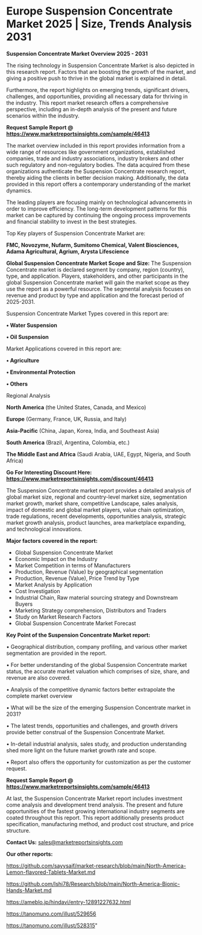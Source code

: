 # Europe Suspension Concentrate Market 2025 | Size, Trends Analysis 2031

<Strong> Suspension Concentrate Market Overview 2025 - 2031</strong>

The rising technology in Suspension Concentrate Market is also depicted in this research report. Factors that are boosting the growth of the market, and giving a positive push to thrive in the global market is explained in detail.

Furthermore, the report highlights on emerging trends, significant drivers, challenges, and opportunities, providing all necessary data for thriving in the industry. This report market research offers a comprehensive perspective, including an in-depth analysis of the present and future scenarios within the industry.

<strong>Request Sample Report @ <a href=https://www.marketreportsinsights.com/sample/46413>https://www.marketreportsinsights.com/sample/46413</a></strong>

The market overview included in this report provides information from a wide range of resources like government organizations, established companies, trade and industry associations, industry brokers and other such regulatory and non-regulatory bodies. The data acquired from these organizations authenticate the Suspension Concentrate research report, thereby aiding the clients in better decision making. Additionally, the data provided in this report offers a contemporary understanding of the market dynamics.

The leading players are focusing mainly on technological advancements in order to improve efficiency. The long-term development patterns for this market can be captured by continuing the ongoing process improvements and financial stability to invest in the best strategies.

Top Key players of Suspension Concentrate Market are:

<strong>FMC, Novozyme, Nufarm, Sumitomo Chemical, Valent Biosciences, Adama Agricultural, Agrium, Arysta Lifescience</strong>

<strong><b>Global Suspension Concentrate Market Scope and Size:</b></strong>
The Suspension Concentrate market is declared segment by company, region (country), type, and application. Players, stakeholders, and other participants in the global Suspension Concentrate market will gain the market scope as they use the report as a powerful resource. The segmental analysis focuses on revenue and product by type and application and the forecast period of 2025-2031.

Suspension Concentrate Market Types covered in this report are:

<strong>•  Water Suspension

•  Oil Suspension</strong>

Market Applications covered in this report are:

<strong>•  Agriculture

•  Environmental Protection

•  Others</strong> 

Regional Analysis

<strong>North America</strong> (the United States, Canada, and Mexico)

<strong>Europe</strong> (Germany, France, UK, Russia, and Italy)

<strong>Asia-Pacific</strong> (China, Japan, Korea, India, and Southeast Asia)

<strong>South America</strong> (Brazil, Argentina, Colombia, etc.)

<strong>The Middle East and Africa</strong> (Saudi Arabia, UAE, Egypt, Nigeria, and South Africa)

<strong>Go For Interesting Discount Here: <a href=https://www.marketreportsinsights.com/discount/46413>https://www.marketreportsinsights.com/discount/46413</a></strong>

The Suspension Concentrate market report provides a detailed analysis of global market size, regional and country-level market size, segmentation market growth, market share, competitive Landscape, sales analysis, impact of domestic and global market players, value chain optimization, trade regulations, recent developments, opportunities analysis, strategic market growth analysis, product launches, area marketplace expanding, and technological innovations.

<strong><b>Major factors covered in the report:</b></strong>
<ul>
  <li>Global Suspension Concentrate Market </li>
  <li>Economic Impact on the Industry</li>
  <li>Market Competition in terms of Manufacturers</li>
  <li>Production, Revenue (Value) by geographical segmentation</li>
  <li>Production, Revenue (Value), Price Trend by Type</li>
  <li>Market Analysis by Application</li>
  <li>Cost Investigation</li>
  <li>Industrial Chain, Raw material sourcing strategy and Downstream Buyers</li>
  <li>Marketing Strategy comprehension, Distributors and Traders</li>
  <li>Study on Market Research Factors</li>
  <li>Global Suspension Concentrate Market Forecast</li>
</ul>

<strong><b>Key Point of the Suspension Concentrate Market report:</b></strong>

• Geographical distribution, company profiling, and various other market segmentation are provided in the report.

• For better understanding of the global Suspension Concentrate market status, the accurate market valuation which comprises of size, share, and revenue are also covered.

• Analysis of the competitive dynamic factors better extrapolate the complete market overview

• What will be the size of the emerging Suspension Concentrate market in 2031?

• The latest trends, opportunities and challenges, and growth drivers provide better construal of the Suspension Concentrate Market.

• In-detail industrial analysis, sales study, and production understanding shed more light on the future market growth rate and scope.

• Report also offers the opportunity for customization as per the customer request.

<strong>Request Sample Report @ <a href=https://www.marketreportsinsights.com/sample/46413>https://www.marketreportsinsights.com/sample/46413</a></strong>

At last, the Suspension Concentrate Market report includes investment come analysis and development trend analysis. The present and future opportunities of the fastest growing international industry segments are coated throughout this report. This report additionally presents product specification, manufacturing method, and product cost structure, and price structure.

<strong>Contact Us:</strong>
sales@marketreportsinsights.com

<strong>Our other reports:</strong>

<a href=https://github.com/sayysaif/market-research/blob/main/North-America-Lemon-flavored-Tablets-Market.md>https://github.com/sayysaif/market-research/blob/main/North-America-Lemon-flavored-Tablets-Market.md</a>

<a href=https://github.com/Ishi78/Research/blob/main/North-America-Bionic-Hands-Market.md>https://github.com/Ishi78/Research/blob/main/North-America-Bionic-Hands-Market.md</a>

<a href=https://ameblo.jp/hindavi/entry-12891227632.html>https://ameblo.jp/hindavi/entry-12891227632.html</a>

<a href=https://tanomuno.com/illust/529656>https://tanomuno.com/illust/529656</a>

<a href=https://tanomuno.com/illust/528315>https://tanomuno.com/illust/528315</a>"
